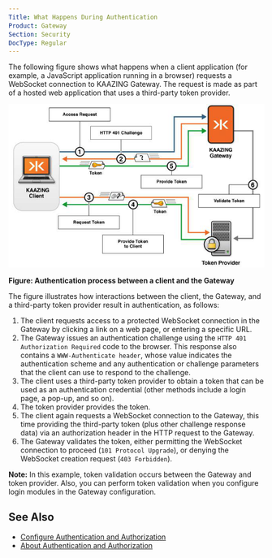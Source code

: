 ```yaml
---
Title: What Happens During Authentication
Product: Gateway
Section: Security
DocType: Regular
---
```


The following figure shows what happens when a client application (for example, a JavaScript application running in a browser) requests a WebSocket connection to KAAZING Gateway. The request is made as part of a hosted web application that uses a third-party token provider.

![Challenge and response interactions between the Gateway, client, and token provider](../images/f-sso-for-kwsg-web.png)

**Figure: Authentication process between a client and the Gateway**

The figure illustrates how interactions between the client, the Gateway, and a third-party token provider result in authentication, as follows:

1.  The client requests access to a protected WebSocket connection in the Gateway by clicking a link on a web page, or entering a specific URL.
2.  The Gateway issues an authentication challenge using the `HTTP 401 Authorization Required` code to the browser. This response also contains a `WWW-Authenticate header`, whose value indicates the authentication scheme and any authentication or challenge parameters that the client can use to respond to the challenge.
3.  The client uses a third-party token provider to obtain a token that can be used as an authentication credential (other methods include a login page, a pop-up, and so on).
4.  The token provider provides the token.
5.  The client again requests a WebSocket connection to the Gateway, this time providing the third-party token (plus other challenge response data) via an authorization header in the HTTP request to the Gateway.
6.  The Gateway validates the token, either permitting the WebSocket connection to proceed (`101 Protocol Upgrade`), or denying the WebSocket creation request (`403 Forbidden`).

**Note:** In this example, token validation occurs between the Gateway and token provider. Also, you can perform token validation when you configure login modules in the Gateway configuration.

See Also
------------------------------

-   [Configure Authentication and Authorization](o_auth_configure.md)
-   [About Authentication and Authorization](c_auth_about.md)

